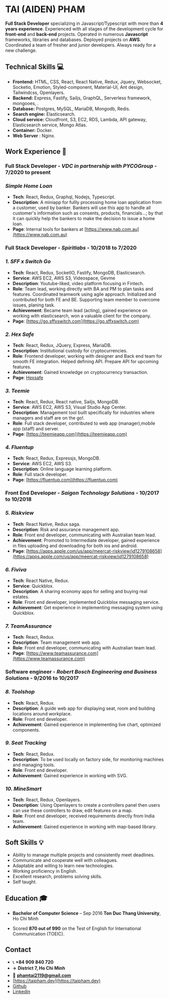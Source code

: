 # TAI (AIDEN) PHAM

**Full Stack Developer** specializing in Javascript/Typescript with more than **4 years experience**. Experienced with all stages of the development cycle for **front-end** and **back-end** projects. Operated in numerous **Javascript** frameworks, libraries and databases. Deployed projects on **AWS**. Coordinated a team of fresher and junior developers. Always ready for a new challenge.

## Technical Skills :computer:

- **Frontend:** HTML, CSS, React, React Native, Redux, Jquery, Websocket, Socketio, Emotion, Styled-component, Material-UI, Ant design, Tailwindcss, Openlayers.
- **Backend:** Express, Fastify, Sailjs, GraphQL, Serverless framework, mongooes, .
- **Database:** Postgres, MySQL, MariaDB, Mongodb, Redis.
- **Search engine:** Elasticsearch.
- **Cloud service:** Cloudfront, S3, EC2, RDS, Lambda, API gateway, Elasticsearch service, Mongo Atlas.
- **Container:** Docker.
- **Web Server** : Nginx.

## Work Experience :briefcase:

### **Full Stack Developer - _VDC in partnership with PYCOGroup_ - 7/2020 to present**

### _Simple Home Loan_

- **Tech**: React, Redux, Graphql, Nodejs, Typescript.
- **Description**: A miniapp for fullly processing home loan application from a customer, used by banker. Bankers will use this app to handle all customer's information such as consents, products, financials...; by that it can quickly help the bankers to make the decision to issue a home loan.
- **Page**: Internal tools for bankers at [https://www.nab.com.au](https://www.nab.com.au)

### **Full Stack Developer - _Spiritlabs_ - 10/2018 to 7/2020**

### _1. SFF x Switch Go_

- **Tech**: React, Redux, SocketIO, Fastify, MongoDB, Elasticsearch.
- **Service**: AWS EC2, AWS S3, Videospace, Gevme
- **Description**: Youtube-liked, video platform focusing in Fintech.
- **Role**: Team lead, working directly with BA and PM to plan tasks and features. Coordinated teamwork using agile approach. Initialized and contributed for both FE and BE. Supporting team member to overcome issues, planing task.
- **Achievement**: Became team lead (acting), gained experience on working with elasticsearch, won a valuable client for the company.
- **Page**: [https://go.sffxswitch.com](https://go.sffxswitch.com)

### _2. Hex Safe_

- **Tech**: React, Redux, JQuery, Express, MariaDB.
- **Description**: Institutional custody for cryptocurrencies.
- **Role**: Frontend developer, working with designer and Back end team for smooth FE integration. Helped defining API. Prepare API for upcoming features.
- **Achievement**: Gained knowledge on cryptocurrency transaction.
- **Page**: [Hexsafe](https://hextrust.com/custody-services/safekeeping)

### _3. Teemie_

- **Tech**: React, Redux, React native, Sailjs, MongoDB.
- **Service**: AWS EC2, AWS S3, Visual Studio App Center.
- **Description**: Management tool built specifically for industries where managers and staff are on the go!.
- **Role**: Full stack developer, contributed to web app (manager),mobile app (staff) and server.
- **Page**: [https://teemieapp.com](https://teemieapp.com)

### _4. Fluentup_

- **Tech**: React, Redux, Expressjs, MongoDB.
- **Service**: AWS EC2, AWS S3.
- **Description**: Online language learning platform.
- **Role**: Full stack developer.
- **Page**: [https://fluentup.com](https://fluentup.com)

### **Front End Developer - _Saigon Technology Solutions_ - 10/2017 to 10/2018**

### _5. Riskview_

- **Tech**: React Native, Redux saga.
- **Description**: Risk and assurance management app.
- **Role**: Front end developer, communicating with Australian team lead.
- **Achievement**: Promoted to Intermediate developer, gained experience in files uploading and downloading for both ios and android.
- **Page**: [https://apps.apple.com/us/app/meercat-riskview/id1279108658](https://apps.apple.com/us/app/meercat-riskview/id1279108658)

### _6. Fiviva_

- **Tech**: React Native, Redux.
- **Service**: Quickblox.
- **Description**: A sharing economy apps for selling and buying real estates.
- **Role**: Front end developer, implemented Quickblox messaging service.
- **Achievement**: Get experience in implementing messaging system using Quickblox.

### _7. TeamAssurance_

- **Tech**: React, Redux.
- **Description**: Team management web app.
- **Role**: Front end developer, communicating with Australian team lead.
- **Page**: [https://www.teamassurance.com](https://www.teamassurance.com)

### **Software engineer - _Robert Bosch Engineering and Business Solutions_ - 9/2016 to 10/2017**

### _8. Toolshop_

- **Tech**: React, Redux.
- **Description**: A guide web app for displaying seat, room and building locations around workplace.
- **Role**: Front end developer.
- **Achievement**: Gained experience in implementing live chart, optimized components.

### _9. Seat Tracking_

- **Tech**: React, Redux.
- **Description**: To be used locally on factory side, for monitoring machines and managing tools.
- **Role**: Front end developer.
- **Achievement**: Gained experience in working with SVG.

### _10. MineSmart_

- **Tech**: React, Redux, Openlayers.
- **Description**: Using Openlayers to create a controllers panel then users can use these controllers to draw, edit features on a map.
- **Role**: Front end developer, received requirements directly from India team.
- **Achievement**: Gained experience in working with map-based library.

## Soft Skills :bulb:

- Ability to manage multiple projects and consistently meet deadlines.
- Communicate and cooperate well with colleagues.
- Adaptable and willing to learn new technologies.
- Working proficiency in English.
- Excellent research, problems solving skills.
- Self taught.

## Education :mortar_board:

- **Bachelor of Computer Science** – Sep 2016
  **Ton Duc Thang University**, Ho Chi Minh

- Scored **870 out of 990** on the Test of English for International Communication (TOEIC).

## Contact

- :telephone_receiver: **+84 909 840 720**
- :airplane: **District 7, Ho Chi Minh**
- :email: **phamtai2119@gmail.com**
- [https://taipham.dev](https://taipham.dev)
- [Github](https://github.com/megaxayda)
- [Linkedin](https://www.linkedin.com/in/tai-pham-b78737128/)

